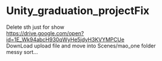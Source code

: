 # Unity_graduation_projectFix
Delete sth just for show 
<br>
https://drive.google.com/open?id=1E_Wk94abcH930qWyHe5jdyH3KVYMPCUe
<br>
DownLoad upload file and move into Scenes/mao_one folder
<br>
messy sort...
